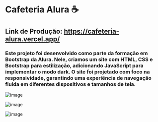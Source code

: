 # Cafeteria Alura ☕

## Link de Produção: https://cafeteria-alura.vercel.app/

### Este projeto foi desenvolvido como parte da formação em Bootstrap da Alura. Nele, criamos um site com HTML, CSS e Bootstrap para estilização, adicionando JavaScript para implementar o modo dark. O site foi projetado com foco na responsividade, garantindo uma experiência de navegação fluida em diferentes dispositivos e tamanhos de tela.

![image](https://github.com/user-attachments/assets/c38ca61a-706c-43be-bc20-053621a9c5b8)


![image](https://github.com/user-attachments/assets/14caf15a-dd01-4614-b36b-d7ab4696c59f)

![image](https://github.com/user-attachments/assets/879e4346-54bb-4131-b854-a3ba2e8b3a0d)

